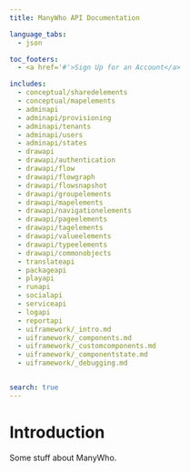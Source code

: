 ```yaml
---
title: ManyWho API Documentation

language_tabs:
  - json

toc_footers:
  - <a href='#'>Sign Up for an Account</a>

includes:
  - conceptual/sharedelements
  - conceptual/mapelements
  - adminapi
  - adminapi/provisioning
  - adminapi/tenants
  - adminapi/users
  - adminapi/states
  - drawapi
  - drawapi/authentication
  - drawapi/flow
  - drawapi/flowgraph
  - drawapi/flowsnapshot
  - drawapi/groupelements
  - drawapi/mapelements
  - drawapi/navigationelements
  - drawapi/pageelements
  - drawapi/tagelements
  - drawapi/valueelements
  - drawapi/typeelements
  - drawapi/commonobjects
  - translateapi
  - packageapi
  - playapi
  - runapi
  - socialapi
  - serviceapi
  - logapi
  - reportapi
  - uiframework/_intro.md
  - uiframework/_components.md
  - uiframework/_customcomponents.md
  - uiframework/_componentstate.md
  - uiframework/_debugging.md


search: true
---
```


# Introduction

Some stuff about ManyWho.
